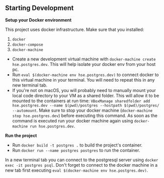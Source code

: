 ## Starting Development

**Setup your Docker environment**

This project uses docker infrastructure.
Make sure that you installed:
 1. `docker`
 2. `docker-compose`
 3. `docker-machine`

- Create a new development virtual machine with `docker-machine create hse.postgres.dev`. This will help isolate your docker env from your host pc.
- Run `eval $(docker-machine env hse.postgres.dev)` to connect docker to this virtual machine in your terminal. You will need to repeat this in any new terminal tab.
- If you're not on macOS, you will probably need to manually mount your local code directory to your VM as a shared folder.
 This will allow it to be mounted to the containers at run time:
  `VBoxManage sharedfolder add hse.postgres.dev --name $(pwd)/postgres --hostpath $(pwd)/postgres/ --automount`. Make sure to stop your docker machine (`docker-machine stop hse.postgres.dev`) before executing this command. As soon as the command is executed run your docker machine again using `docker-machine run hse.postgres.dev`.

**Run the project**

- Run `docker build -t postgres .` to build the project's container.
- Run `docker run --name postgres postgres` to run the container.

In a new terminal tab you can connect to the postgresql server using `docker exec -it postgres psql`. Don't forget to connect to the docker machine in a new tab first executing `eval $(docker-machine env hse.postgres.dev)`.